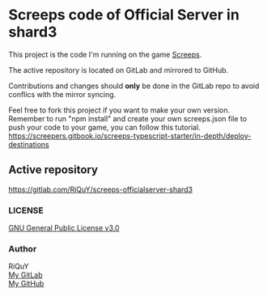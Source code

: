 # Screeps code of Official Server in shard3
This project is the code I'm running on the game [Screeps](https://screeps.com/).

The active repository is located on GitLab and mirrored to GitHub.

Contributions and changes should **only** be done in the GitLab repo to avoid conflics with the mirror syncing. 

Feel free to fork this project if you want to make your own version.  
Remember to run "npm install" and create your own screeps.json file to push your code to your game, you can follow this tutorial.  
https://screepers.gitbook.io/screeps-typescript-starter/in-depth/deploy-destinations

## Active repository
https://gitlab.com/RiQuY/screeps-officialserver-shard3

### LICENSE
[GNU General Public License v3.0](https://www.gnu.org/licenses/gpl-3.0.en.html)

### Author
RiQuY  
[My GitLab](https://gitlab.com/RiQuY)  
[My GitHub](https://github.com/RiQuY)  